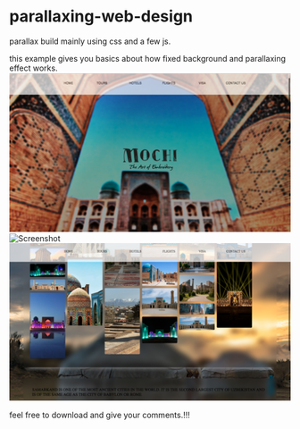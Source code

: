 # parallaxing-web-design


parallax build mainly using css and a few js.

this example gives you basics about how fixed background and parallaxing effect works.
![Screenshot](mainpage.png)
![Screenshot](pages2.png)
![Screenshot](pages.png)

feel free to download and give your comments.!!!
